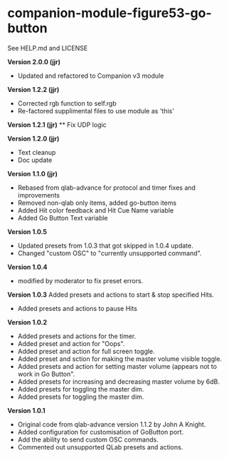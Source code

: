 # companion-module-figure53-go-button
See HELP.md and LICENSE

**Version 2.0.0 (jjr)**
*	Updated and refactored to Companion v3 module

**Version 1.2.2 (jjr)**
*	Corrected rgb function to self.rgb
*	Re-factored supplimental files to use module as 'this'

**Version 1.2.1 (jjr)**
**	Fix UDP logic

**Version 1.2.0 (jjr)**
*	Text cleanup
*	Doc update

**Version 1.1.0 (jjr)**
*	Rebased from qlab-advance for protocol and timer fixes and improvements
*	Removed non-qlab only items, added go-button items
*	Added Hit color feedback and Hit Cue Name variable
*	Added Go Button Text variable

**Version 1.0.5**
*	Updated presets from 1.0.3 that got skipped in 1.0.4 update.
*	Changed "custom OSC" to "currently unsupported command".

**Version 1.0.4**
*	modified by moderator to fix preset errors.

**Version 1.0.3**
	Added presets and actions to start & stop specified Hits.
*	Added presets and actions to pause Hits

**Version 1.0.2**
*	Added presets and actions for the timer.
*	Added preset and action for "Oops".
*	Added preset and action for full screen toggle.
*	Added preset and sction for making the master volume visible toggle.
*	Added presets and action for setting master volume (appears not to work in Go Button".
*	Added presets for increasing and decreasing master volume by 6dB.
*	Added presets for toggling the master dim.
*	Added presets for toggling the master dim.

**Version 1.0.1**
*	Original code from qlab-advance version 1.1.2 by John A Knight.
*	Added configuration for customisation of GoButton port.
*	Add the ability to send custom OSC commands.
*	Commented out unsupported QLab presets and actions.
